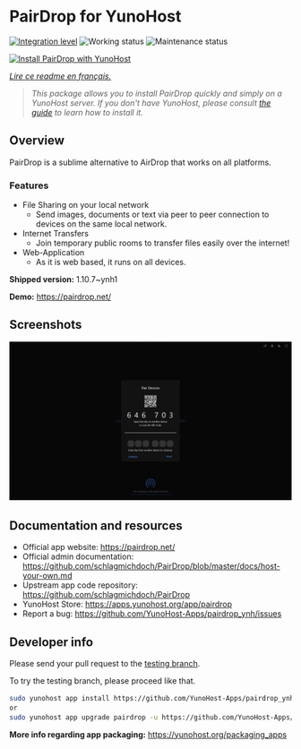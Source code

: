 <!--
N.B.: This README was automatically generated by https://github.com/YunoHost/apps/tree/master/tools/readme_generator
It shall NOT be edited by hand.
-->

# PairDrop for YunoHost

[![Integration level](https://dash.yunohost.org/integration/pairdrop.svg)](https://dash.yunohost.org/appci/app/pairdrop) ![Working status](https://ci-apps.yunohost.org/ci/badges/pairdrop.status.svg) ![Maintenance status](https://ci-apps.yunohost.org/ci/badges/pairdrop.maintain.svg)

[![Install PairDrop with YunoHost](https://install-app.yunohost.org/install-with-yunohost.svg)](https://install-app.yunohost.org/?app=pairdrop)

*[Lire ce readme en français.](./README_fr.md)*

> *This package allows you to install PairDrop quickly and simply on a YunoHost server.
If you don't have YunoHost, please consult [the guide](https://yunohost.org/#/install) to learn how to install it.*

## Overview

PairDrop is a sublime alternative to AirDrop that works on all platforms.

### Features

- File Sharing on your local network
	- Send images, documents or text via peer to peer connection to devices on the same local network.
- Internet Transfers
	- Join temporary public rooms to transfer files easily over the internet!
- Web-Application
	- As it is web based, it runs on all devices.


**Shipped version:** 1.10.7~ynh1

**Demo:** https://pairdrop.net/

## Screenshots

![Screenshot of PairDrop](./doc/screenshots/pairdrop_screenshot_desktop.png)

## Documentation and resources

* Official app website: <https://pairdrop.net/>
* Official admin documentation: <https://github.com/schlagmichdoch/PairDrop/blob/master/docs/host-your-own.md>
* Upstream app code repository: <https://github.com/schlagmichdoch/PairDrop>
* YunoHost Store: <https://apps.yunohost.org/app/pairdrop>
* Report a bug: <https://github.com/YunoHost-Apps/pairdrop_ynh/issues>

## Developer info

Please send your pull request to the [testing branch](https://github.com/YunoHost-Apps/pairdrop_ynh/tree/testing).

To try the testing branch, please proceed like that.

``` bash
sudo yunohost app install https://github.com/YunoHost-Apps/pairdrop_ynh/tree/testing --debug
or
sudo yunohost app upgrade pairdrop -u https://github.com/YunoHost-Apps/pairdrop_ynh/tree/testing --debug
```

**More info regarding app packaging:** <https://yunohost.org/packaging_apps>